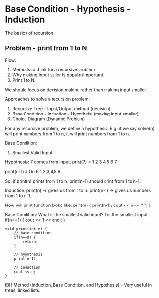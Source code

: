 # Base Condition - Hypothesis - Induction

The basics of recursion

## Problem - print from 1 to N

Flow:
1. Methods to think for a recursive problem
2. Why making input saller is popular/important.
3. Print 1 to N.

We should focus on decision making rather than making input smaller.

Approaches to solve a recursion problem:
1. Recursive Tree - Input/Output method (decision)
2. Base Condition - Induction - Hypotheisi (making input smaller)
3. Choice Diagram (Dynamic Problem)


For any recursive problem, we define a hypothesis.
E.g. if we say solve(n) will print numbers from 1 to n, it will print numbers from 1 to n.

Base Condition:
1. Smallest Valid Input

Hypothesis:
7 comes from input.
print(7) = 1 2 3 4 5 6 7

print(n-1) # On 6
1,2,3,4,5,6

So, if print(n) prints from 1 to n, print(n-1) should print from 1 to n-1.

Induction:
print(n) -> gives us from 1 to n.
print(n-1) -> gives us numbers from 1 to n-1.

How will print function looks like:
print(n) {
    print(n-1);
    cout << n << " ";
}

Base Condition:
What is the smallest valid input?
1 is the smallest input.
if(n==1) {
    cout << 1 << endl;
}

```
void print(int n) {
    // base condition
    if(n==0) {
        return;
    }

    // hypothesis
    print(n-1);

    // induction
    cout << n;
}
```

IBH Method (Induction, Base Condition, and Hypothesis) - Very useful in trees, linked lists.

